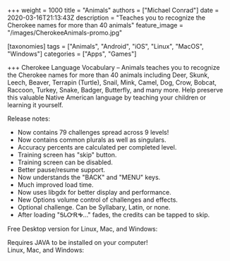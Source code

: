 +++
weight = 1000
title = "Animals"
authors = ["Michael Conrad"]
date = 2020-03-16T21:13:43Z
description = "Teaches you to recognize the Cherokee names for more than 40 animals"
feature_image = "/images/CherokeeAnimals-promo.jpg"

[taxonomies]
tags = ["Animals", "Android", "iOS", "Linux", "MacOS", "Windows"]
categories = ["Apps", "Games"]

+++
Cherokee Language Vocabulary – Animals teaches you to recognize the Cherokee names for more than 40 animals including Deer, Skunk, Leech, Beaver, Terrapin (Turtle), Snail, Mink, Camel, Dog, Crow, Bobcat, Raccoon, Turkey, Snake, Badger, Butterfly, and many more. Help preserve this valuable Native American language by teaching your children or learning it yourself.  
  
Release notes:  
  
* Now contains 79 challenges spread across 9 levels!  
* Now contains common plurals as well as singulars.  
* Accuracy percents are calculated per completed level.  
* Training screen has "skip" button.  
* Training screen can be disabled.  
* Better pause/resume support.  
* Now understands the "BACK" and "MENU" keys.  
* Much improved load time.  
* Now uses libgdx for better display and performance.  
* New Options volume control of challenges and effects.  
* Optional challenge. Can be Syllabary, Latin, or none.  
* After loading "ᎦᏓᏅᎡᎭ..." fades, the credits can be tapped to skip.  
  
Free Desktop version for Linux, Mac, and Windows:  
  
Requires JAVA to be installed on your computer!  
Linux, Mac, and Windows:

